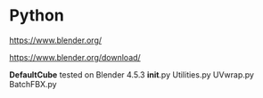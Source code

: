 # Python



https://www.blender.org/

https://www.blender.org/download/


**DefaultCube**    tested on Blender 4.5.3
__init__.py
Utilities.py
UVwrap.py
BatchFBX.py
